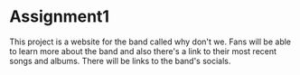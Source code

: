 # Assignment1

This project is a website for the band called why don't we.
Fans will be able to learn more about the band and also there's a link to their most recent songs and albums.
There will be links to the band's socials.
